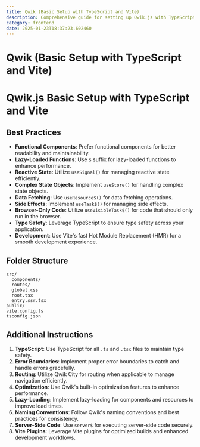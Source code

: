 ```yaml
---
title: Qwik (Basic Setup with TypeScript and Vite)
description: Comprehensive guide for setting up Qwik.js with TypeScript and Vite, including best practices, folder structure, and performance optimization tips.
category: frontend
date: 2025-01-23T18:37:23.602460
---
```


# Qwik (Basic Setup with TypeScript and Vite)

# Qwik.js Basic Setup with TypeScript and Vite

## Best Practices
- **Functional Components**: Prefer functional components for better readability and maintainability.
- **Lazy-Loaded Functions**: Use `$` suffix for lazy-loaded functions to enhance performance.
- **Reactive State**: Utilize `useSignal()` for managing reactive state efficiently.
- **Complex State Objects**: Implement `useStore()` for handling complex state objects.
- **Data Fetching**: Use `useResource$()` for data fetching operations.
- **Side Effects**: Implement `useTask$()` for managing side effects.
- **Browser-Only Code**: Utilize `useVisibleTask$()` for code that should only run in the browser.
- **Type Safety**: Leverage TypeScript to ensure type safety across your application.
- **Development**: Use Vite's fast Hot Module Replacement (HMR) for a smooth development experience.

## Folder Structure
```
src/
  components/
  routes/
  global.css
  root.tsx
  entry.ssr.tsx
public/
vite.config.ts
tsconfig.json
```

## Additional Instructions
1. **TypeScript**: Use TypeScript for all `.ts` and `.tsx` files to maintain type safety.
2. **Error Boundaries**: Implement proper error boundaries to catch and handle errors gracefully.
3. **Routing**: Utilize Qwik City for routing when applicable to manage navigation efficiently.
4. **Optimization**: Use Qwik's built-in optimization features to enhance performance.
5. **Lazy-Loading**: Implement lazy-loading for components and resources to improve load times.
6. **Naming Conventions**: Follow Qwik's naming conventions and best practices for consistency.
7. **Server-Side Code**: Use `server$` for executing server-side code securely.
8. **Vite Plugins**: Leverage Vite plugins for optimized builds and enhanced development workflows.

